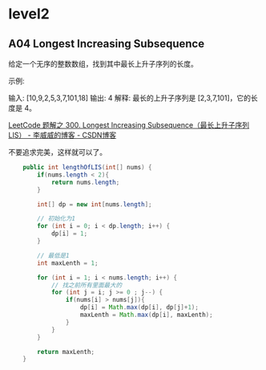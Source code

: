 
# level2

## A04 Longest Increasing Subsequence

给定一个无序的整数数组，找到其中最长上升子序列的长度。

示例:

输入: [10,9,2,5,3,7,101,18]
输出: 4 
解释: 最长的上升子序列是 [2,3,7,101]，它的长度是 4。

[LeetCode 题解之 300. Longest Increasing Subsequence（最长上升子序列 LIS） - 李威威的博客 - CSDN博客](https://blog.csdn.net/lw_power/article/details/80758674)

不要追求完美，这样就可以了。

```java
    public int lengthOfLIS(int[] nums) {
        if(nums.length < 2){
            return nums.length;
        }

        int[] dp = new int[nums.length];

        // 初始化为1
        for (int i = 0; i < dp.length; i++) {
            dp[i] = 1;
        }

        // 最低是1
        int maxLenth = 1;

        for (int i = 1; i < nums.length; i++) {
            // 找之前所有里面最大的
            for (int j = i; j >= 0 ; j--) {
                if(nums[i] > nums[j]){
                    dp[i] = Math.max(dp[i], dp[j]+1);
                    maxLenth = Math.max(dp[i], maxLenth);
                }
            }
        }

        return maxLenth;
    }
```
